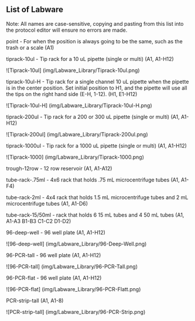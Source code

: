 ## List of Labware

Note:  All names are case-sensitive, copying and pasting from this list into the protocol editor will ensure no errors are made.

point - For when the position is always going to be the same, such as the trash or a scale
(A1)

tiprack-10ul - Tip rack for a 10 uL pipette (single or multi)
(A1, A1-H12)

![Tiprack-10ul] (img/Labware_Library/Tiprack-10ul.png)

tiprack-10ul-H - Tip rack for a single channel 10 uL pipette when the pipette is in the center position.  Set initial position to H1, and the pipette will use all the tips on the right hand side (E-H, 1-12).
(H1, E1-H12)

![Tiprack-10ul-H] (img/Labware_Library/Tiprack-10ul-H.png)

tiprack-200ul - Tip rack for a 200 or 300 uL pipette (single or multi)
(A1, A1-H12)

![Tiprack-200ul] (img/Labware_Library/Tiprack-200ul.png)

tiprack-1000ul - Tip rack for a 1000 uL pipette (single or multi)
(A1, A1-H12)

![Tiprack-1000] (img/Labware_Library/Tiprack-1000.png)

trough-12row - 12 row reservoir
(A1, A1-A12)

tube-rack-.75ml - 4x6 rack that holds .75 mL microcentrifuge tubes
(A1, A1-F4)

tube-rack-2ml - 4x4 rack that holds 1.5 mL microcentrifuge tubes and 2 mL microcentrifuge tubes
(A1, A1-D6)

tube-rack-15/50ml - rack that holds 6 15 mL tubes and 4 50 mL tubes
(A1, A1-A3 B1-B3 C1-C2 D1-D2)

96-deep-well - 96 well plate
(A1, A1-H12)

![96-deep-well] (img/Labware_Library/96-Deep-Well.png)

96-PCR-tall - 96 well plate
(A1, A1-H12)

![96-PCR-tall] (img/Labware_Library/96-PCR-Tall.png)

96-PCR-flat - 96 well plate
(A1, A1-H12)

![96-PCR-flat] (img/Labware_Library/96-PCR-Flatt.png)

PCR-strip-tall
(A1, A1-8)

![PCR-strip-tall] (img/Labware_Library/96-PCR-Strip.png)
